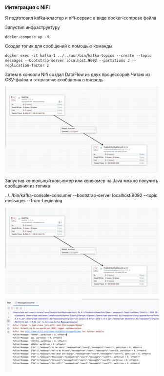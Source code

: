 ### Интеграция  с NiFi

Я подготовил kafka-кластер и nifi-сервис в виде docker-compose файла

Запустил инфраструктуру 

    docker-compose up -d

Создал топик для сообщений с помощью команды

    docker exec -it kafka-1 ../../usr/bin/kafka-topics --create --topic messages --bootstrap-server localhost:9092 --partitions 3 --replication-factor 2

Затем в консоли Nifi создал DataFlow из двух процессоров
Читаю из CSV-файла и отправляю сообщения в очередь

![img_1.png](img_1.png)

Запустив консольный коньюмер или консюмер на Java можно получить сообщения из топика

../../bin/kafka-console-consumer --bootstrap-server localhost:9092 --topic messages --from-beginning

![img_2.png](img_2.png)

![img_3.png](img_3.png)

